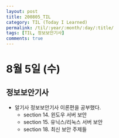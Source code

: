 ```yaml
---
layout: post
title: 200805_TIL
category: TIL (Today I Learned)
permalink: /til/:year/:month/:day/:title/
tags: [TIL, 정보보안기사]
comments: true
---
```

# 8월 5일 (수)

## 정보보안기사
- 알기사 정보보안기사 이론편을 공부했다.
  - section 14. 윈도우 서버 보안
  - section 15. 유닉스/리눅스 서버 보안
  - section 18. 최신 보안 주제들
